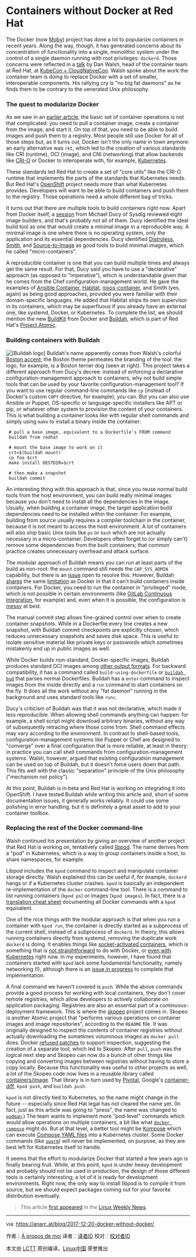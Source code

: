 Containers without Docker at Red Hat
======

The Docker (now [Moby][1]) project has done a lot to popularize containers in recent years. Along the way, though, it has generated concerns about its concentration of functionality into a single, monolithic system under the control of a single daemon running with root privileges: `dockerd`. Those concerns were reflected in a [talk][2] by Dan Walsh, head of the container team at Red Hat, at [KubeCon \+ CloudNativeCon][3]. Walsh spoke about the work the container team is doing to replace Docker with a set of smaller, interoperable components. His rallying cry is "no big fat daemons" as he finds them to be contrary to the venerated Unix philosophy.

### The quest to modularize Docker

As we saw in an [earlier article][4], the basic set of container operations is not that complicated: you need to pull a container image, create a container from the image, and start it. On top of that, you need to be able to build images and push them to a registry. Most people still use Docker for all of those steps but, as it turns out, Docker isn't the only name in town anymore: an early alternative was `rkt`, which led to the creation of various standards like CRI (runtime), OCI (image), and CNI (networking) that allow backends like [CRI-O][5] or Docker to interoperate with, for example, [Kubernetes][6].

These standards led Red Hat to create a set of "core utils" like the CRI-O runtime that implements the parts of the standards that Kubernetes needs. But Red Hat's [OpenShift][7] project needs more than what Kubernetes provides. Developers will want to be able to build containers and push them to the registry. Those operations need a whole different bag of tricks.

It turns out that there are multiple tools to build containers right now. Apart from Docker itself, a [session][8] from Michael Ducy of Sysdig reviewed eight image builders, and that's probably not all of them. Ducy identified the ideal build tool as one that would create a minimal image in a reproducible way. A minimal image is one where there is no operating system, only the application and its essential dependencies. Ducy identified [Distroless][9], [Smith][10], and [Source-to-Image][11] as good tools to build minimal images, which he called "micro-containers".

A reproducible container is one that you can build multiple times and always get the same result. For that, Ducy said you have to use a "declarative" approach (as opposed to "imperative"), which is understandable given that he comes from the Chef configuration-management world. He gave the examples of [Ansible Container][12], [Habitat][13], [nixos-container][14], and Smith (yes, again) as being good approaches, provided you were familiar with their domain-specific languages. He added that Habitat ships its own supervisor in its containers, which may be superfluous if you already have an external one, like systemd, Docker, or Kubernetes. To complete the list, we should mention the new [BuildKit][15] from Docker and [Buildah][16], which is part of Red Hat's [Project Atomic][17].

### Building containers with Buildah

![\[Buildah logo\]][18] Buildah's name apparently comes from Walsh's colorful [Boston accent][19]; the Boston theme permeates the branding of the tool: the logo, for example, is a Boston terrier dog (seen at right). This project takes a different approach from Ducy's decree: instead of enforcing a declarative configuration-management approach to containers, why not build simple tools that can be used by your favorite configuration-management tool? If you want to use regular command-line commands like `cp` (instead of Docker's custom `COPY` directive, for example), you can. But you can also use Ansible or Puppet, OS-specific or language-specific installers like APT or pip, or whatever other system to provision the content of your containers. This is what building a container looks like with regular shell commands and simply using `make` to install a binary inside the container:
```
 # pull a base image, equivalent to a Dockerfile's FROM command
 buildah from redhat

 # mount the base image to work on it
 crt=$(buildah mount)
 cp foo $crt
 make install DESTDIR=$crt

 # then make a snapshot
 buildah commit

```

An interesting thing with this approach is that, since you reuse normal build tools from the host environment, you can build really minimal images because you don't need to install all the dependencies in the image. Usually, when building a container image, the target application build dependencies need to be installed within the container. For example, building from source usually requires a compiler toolchain in the container, because it is not meant to access the host environment. A lot of containers will also ship basic Unix tools like `ps` or `bash` which are not actually necessary in a micro-container. Developers often forget to (or simply can't) remove some dependencies from the built containers; that common practice creates unnecessary overhead and attack surface.

The modular approach of Buildah means you can run at least parts of the build as non-root: the `mount` command still needs the `CAP_SYS_ADMIN` capability, but there is an [issue][20] open to resolve this. However, Buildah [shares][21] the same [limitation][22] as Docker in that it can't build containers inside containers. For Docker, you need to run the container in "privileged" mode, which is not possible in certain environments (like [GitLab Continuous Integration][23], for example) and, even when it is possible, the configuration is [messy][24] at best.

The manual commit step allows fine-grained control over when to create container snapshots. While in a Dockerfile every line creates a new snapshot, with Buildah commit checkpoints are explicitly chosen, which reduces unnecessary snapshots and saves disk space. This is useful to isolate sensitive material like private keys or passwords which sometimes mistakenly end up in public images as well.

While Docker builds non-standard, Docker-specific images, Buildah produces standard OCI images among [other output formats][25]. For backward compatibility, it has a command called `build-using-dockerfile` or [`buildah bud`][26] that parses normal Dockerfiles. Buildah has a `enter` command to inspect images from the inside directly and a `run` command to start containers on the fly. It does all the work without any "fat daemon" running in the background and uses standard tools like `runc`.

Ducy's criticism of Buildah was that it was not declarative, which made it less reproducible. When allowing shell commands anything can happen: for example, a shell script might download arbitrary binaries, without any way of subsequently retracing where those come from. Shell command effects may vary according to the environment. In contrast to shell-based tools, configuration-management systems like Puppet or Chef are designed to "converge" over a final configuration that is more reliable, at least in theory: in practice you can call shell commands from configuration-management systems. Walsh, however, argued that existing configuration management can be used on top of Buildah, but it doesn't force users down that path. This fits well with the classic "separation" principle of the Unix philosophy ("mechanism not policy").

At this point, Buildah is in beta and Red Hat is working on integrating it into OpenShift. I have tested Buildah while writing this article and, short of some documentation issues, it generally works reliably. It could use some polishing in error handling, but it is definitely a great asset to add to your container toolbox.

### Replacing the rest of the Docker command-line

Walsh continued his presentation by giving an overview of another project that Red Hat is working on, tentatively called [libpod][27]. The name derives from a "pod" in Kubernetes, which is a way to group containers inside a host, to share namespaces, for example.

Libpod includes the `kpod` command to inspect and manipulate container storage directly. Walsh explained this can be useful if, for example, `dockerd` hangs or if a Kubernetes cluster crashes. `kpod` is basically an independent re-implementation of the `docker` command-line tool. There is a command to list running containers (`kpod ps`) or images (`kpod images`). In fact, there is a [translation cheat sheet][28] documenting all Docker commands with a `kpod` equivalent.

One of the nice things with the modular approach is that when you run a container with `kpod run`, the container is directly started as a subprocess of the current shell, instead of a subprocess of `dockerd`. In theory, this allows running containers directly from systemd, removing the duplicate work `dockerd` is doing. It enables things like [socket-activated containers][29], which is something that is [not straightforward][30] to do with Docker, or [even with Kubernetes][31] right now. In my experiments, however, I have found that containers started with `kpod` lack some fundamental functionality, namely networking (!), although there is an [issue in progress][32] to complete that implementation.

A final command we haven't covered is `push`. While the above commands provide a good process for working with local containers, they don't cover remote registries, which allow developers to actively collaborate on application packaging. Registries are also an essential part of a continuous-deployment framework. This is where the [skopeo][33] project comes in. Skopeo is another Atomic project that "performs various operations on container images and image repositories", according to the `README` file. It was originally designed to inspect the contents of container registries without actually downloading the sometimes voluminous images as `docker pull` does. Docker [refused patches][34] to support inspection, suggesting the creation of a separate tool, which led to Skopeo. After `pull`, `push` was the logical next step and Skopeo can now do a bunch of other things like copying and converting images between registries without having to store a copy locally. Because this functionality was useful to other projects as well, a lot of the Skopeo code now lives in a reusable library called [containers/image][35]. That library is in turn used by [Pivotal][36], Google's [container-diff][37], `kpod push`, and `buildah push`.

`kpod` is not directly tied to Kubernetes, so the name might change in the future -- especially since Red Hat legal has not cleared the name yet. (In fact, just as this article was going to "press", the name was changed to [`podman`][38].) The team wants to implement more "pod-level" commands which would allow operations on multiple containers, a bit like what [`docker compose`][39] might do. But at that level, a better tool might be [Kompose][40] which can execute [Compose YAML files][41] into a Kubernetes cluster. Some Docker commands (like [`swarm`][42]) will never be implemented, on purpose, as they are best left for Kubernetes itself to handle.

It seems that the effort to modularize Docker that started a few years ago is finally bearing fruit. While, at this point, `kpod` is under heavy development and probably should not be used in production, the design of those different tools is certainly interesting; a lot of it is ready for development environments. Right now, the only way to install libpod is to compile it from source, but we should expect packages coming out for your favorite distribution eventually.

> This article [first appeared][43] in the [Linux Weekly News][44].

--------------------------------------------------------------------------------

via: https://anarc.at/blog/2017-12-20-docker-without-docker/

作者：[À propos de moi][a]
译者：[译者ID](https://github.com/译者ID)
校对：[校对者ID](https://github.com/校对者ID)

本文由 [LCTT](https://github.com/LCTT/TranslateProject) 原创编译，[Linux中国](https://linux.cn/) 荣誉推出

[a]:https://anarc.at
[1]:https://mobyproject.org/
[2]:https://kccncna17.sched.com/event/CU8j/cri-o-hosted-by-daniel-walsh-red-hat
[3]:http://events.linuxfoundation.org/events/kubecon-and-cloudnativecon-north-america
[4]:https://lwn.net/Articles/741897/
[5]:http://cri-o.io/
[6]:https://kubernetes.io/
[7]:https://www.openshift.com/
[8]:https://kccncna17.sched.com/event/CU6B/building-better-containers-a-survey-of-container-build-tools-i-michael-ducy-chef
[9]:https://github.com/GoogleCloudPlatform/distroless
[10]:https://github.com/oracle/smith
[11]:https://github.com/openshift/source-to-image
[12]:https://www.ansible.com/ansible-container
[13]:https://www.habitat.sh/
[14]:https://nixos.org/nixos/manual/#ch-containers
[15]:https://github.com/moby/buildkit
[16]:https://github.com/projectatomic/buildah
[17]:https://www.projectatomic.io/
[18]:https://raw.githubusercontent.com/projectatomic/buildah/master/logos/buildah-logomark_large.png (Buildah logo)
[19]:https://en.wikipedia.org/wiki/Boston_accent
[20]:https://github.com/projectatomic/buildah/issues/171
[21]:https://github.com/projectatomic/buildah/issues/158
[22]:https://github.com/moby/moby/issues/27886#issuecomment-281278525
[23]:https://about.gitlab.com/features/gitlab-ci-cd/
[24]:https://jpetazzo.github.io/2015/09/03/do-not-use-docker-in-docker-for-ci/
[25]:https://github.com/projectatomic/buildah/blob/master/docs/buildah-push.md
[26]:https://github.com/projectatomic/buildah/blob/master/docs/buildah-bud.md
[27]:https://github.com/projectatomic/libpod
[28]:https://github.com/projectatomic/libpod/blob/master/transfer.md#development-transfer
[29]:http://0pointer.de/blog/projects/socket-activated-containers.html
[30]:https://legacy-developer.atlassian.com/blog/2015/03/docker-systemd-socket-activation/
[31]:https://github.com/kubernetes/kubernetes/issues/484
[32]:https://github.com/projectatomic/libpod/issues/129
[33]:https://github.com/projectatomic/skopeo
[34]:https://github.com/moby/moby/pull/14258
[35]:https://github.com/containers/image
[36]:https://pivotal.io/
[37]:https://github.com/GoogleCloudPlatform/container-diff
[38]:https://github.com/projectatomic/libpod/blob/master/docs/podman.1.md
[39]:https://docs.docker.com/compose/overview/#compose-documentation
[40]:http://kompose.io/
[41]:https://docs.docker.com/compose/compose-file/
[42]:https://docs.docker.com/engine/swarm/
[43]:https://lwn.net/Articles/741841/
[44]:http://lwn.net/
